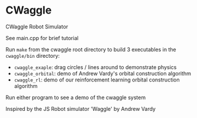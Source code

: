# CWaggle
CWaggle Robot Simulator

See main.cpp for brief tutorial

Run `make` from the cwaggle root directory to build 3 executables in the `cwaggle/bin` directory:

- `cwaggle_exaple`: drag circles / lines around to demonstrate physics
- `cwaggle_orbital`: demo of Andrew Vardy's orbital construction algorithm
- `cwaggle_rl`: demo of our reinforcement learning orbital construction algorithm

Run either program to see a demo of the cwaggle system

Inspired by the JS Robot simulator 'Waggle' by Andrew Vardy
